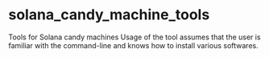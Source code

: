 # solana_candy_machine_tools
Tools for Solana candy machines
Usage of the tool assumes that the user is familiar with the command-line and knows how to install various softwares.
